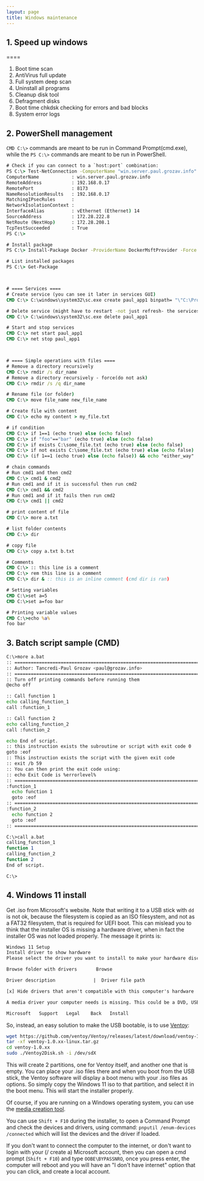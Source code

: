 ```yaml
---
layout: page
title: Windows maintenance
---
```


## 1. Speed up windows
====
1. Boot time scan
2. AntiVirus full update
3. Full system deep scan
4. Uninstall all programs
5. Cleanup disk tool
6. Defragment disks
7. Boot time chkdsk checking for errors and bad blocks
8. System error logs

## 2. PowerShell management
`CMD C:\>` commands are meant to be run in Command Prompt(cmd.exe), while the `PS C:\>` commands are meant to be run in PowerShell.
```bat
# Check if you can connect to a `host:port` combination:
PS C:\> Test-NetConnection -ComputerName "win.server.paul.grozav.info" -Port 8173 -InformationLevel "Detailed"
ComputerName            : win.server.paul.grozav.info
RemoteAddress           : 192.168.0.17
RemotePort              : 8173
NameResolutionResults   : 192.168.0.17
MatchingIPsecRules      :
NetworkIsolationContext :
InterfaceAlias          : vEthernet (Ethernet) 14
SourceAddress           : 172.28.222.8
NetRoute (NextHop)      : 172.28.208.1
TcpTestSucceeded        : True
PS C:\>

# Install package
PS C:\> Install-Package Docker -ProviderName DockerMsftProvider -Force

# List installed packages
PS C:\> Get-Package



# ==== Services ====
# Create service (you can see it later in services GUI)
CMD C:\> C:\windows\system32\sc.exe create paul_app1 binpath= "\"C:\Program Files\info.grozav.paul.app1/app.exe\" --parameter-one \"parameter value\"" DisplayName= "Paul Grozav App1" start= auto

# Delete service (might have to restart -not just refresh- the services GUI)
CMD C:\> C:\windows\system32\sc.exe delete paul_app1

# Start and stop services
CMD C:\> net start paul_app1
CMD C:\> net stop paul_app1



# ==== Simple operations with files ====
# Remove a directory recursively
CMD C:\> rmdir /s dir_name
# Remove a directory recursively - force(do not ask)
CMD C:\> rmdir /s /q dir_name

# Rename file (or folder)
CMD C:\> move file_name new_file_name

# Create file with content
CMD C:\> echo my content > my_file.txt

# if condition
CMD C:\> if 1==1 (echo true) else (echo false)
CMD C:\> if "foo"=="bar" (echo true) else (echo false)
CMD C:\> if exists C:\some_file.txt (echo true) else (echo false)
CMD C:\> if not exists C:\some_file.txt (echo true) else (echo false)
CMD C:\> (if 1==1 (echo true) else (echo false)) && echo "either_way"

# chain commands
# Run cmd1 and then cmd2
CMD C:\> cmd1 & cmd2
# Run cmd1 and if it is successful then run cmd2
CMD C:\> cmd1 && cmd2
# Run cmd1 and if it fails then run cmd2
CMD C:\> cmd1 || cmd2

# print content of file
CMD C:\> more a.txt

# list folder contents
CMD C:\> dir

# copy file
CMD C:\> copy a.txt b.txt

# Comments
CMD C:\> :: this line is a comment
CMD C:\> rem this line is a comment
CMD C:\> dir & :: this is an inline comment (cmd dir is ran)

# Setting variables
CMD C:\>set a=5 
CMD C:\>set a=foo bar

# Printing variable values
CMD C:\>echo %a% 
foo bar
```

## 3. Batch script sample (CMD)
```bash
C:\>more a.bat
:: ========================================================================= ::
:: Author: Tancredi-Paul Grozav <paul@grozav.info>
:: ========================================================================= ::
:: Turn off printing commands before running them
@echo off

:: Call function 1
echo calling_function_1
call :function_1

:: Call function 2
echo calling_function_2
call :function_2

echo End of script.
:: this instruction exists the subroutine or script with exit code 0
goto :eof
:: This instruction exists the script with the given exit code
:: exit /b 59
:: You can then print the exit code using:
:: echo Exit Code is %errorlevel%
:: ========================================================================= ::
:function_1
  echo function 1
  goto :eof
:: ========================================================================= ::
:function_2
  echo function 2
  goto :eof
:: ========================================================================= ::

C:\>call a.bat 
calling_function_1 
function 1
calling_function_2
function 2 
End of script.

C:\>
```

## 4. Windows 11 install
Get .iso from Microsoft's website. Note that writing it to a USB stick with `dd`
is not ok, because the filesystem is copied as an ISO filesystem, and not as a
FAT32 filesystem, that is required for UEFI boot. This can mislead you to think
that the installer OS is missing a hardware driver, when in fact the installer
OS was not loaded properly. The message it prints is:
```txt
Windows 11 Setup
Install driver to show hardware
Please select the driver you want to install to make your hardware discoverable

Browse folder with drivers       Browse

Driver description              |  Driver file path

[x] Hide drivers that aren't compatible with this computer's hardware

A media driver your computer needs is missing. This could be a DVD, USB or Hard disk driver. If you have a CD, DVD, or USB flash drive with the driver on it, please insert it now.

Microsoft   Support   Legal    Back   Install
```

So, instead, an easy solution to make the USB bootable, is to use
[Ventoy](https://github.com/ventoy/Ventoy/releases):
```sh
wget https://github.com/ventoy/Ventoy/releases/latest/download/ventoy-1.0.xx-linux.tar.gz
tar -xf ventoy-1.0.xx-linux.tar.gz
cd ventoy-1.0.xx
sudo ./Ventoy2Disk.sh -i /dev/sdX
```
This will create 2 partitions, one for Ventoy itself, and another one that is
empty. You can place your .iso files there and when you boot from the USB stick,
the Ventoy software will display a boot menu with your .iso files as options.
So simply copy the Windows 11 iso to that partition, and select it in the boot
menu. This will start the installer properly.

Of course, if you are running on a Windows operating system, you can use the
[media creation tool](
  https://www.microsoft.com/en-us/software-download/windows11).

You can use `Shift + F10` during the installer, to open a Command Prompt and
check the devices and drivers, using command:
`pnputil /enum-devices /connected` which will list the devices and the driver
if loaded.

If you don't want to connect the computer to the internet, or don't want to
login with your (/ create a) Microsoft account, then you can open a cmd prompt
(`Shift + F10`) and type `OOBE\BYPASSNRO`, once you press enter, the computer
will reboot and you will have an "I don't have internet" option that you can
click, and create a local account. 
